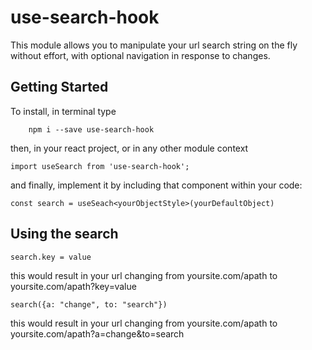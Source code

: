 # use-search-hook

This module allows you to manipulate your url search string on the fly without effort, with optional navigation in response to changes.

## Getting Started

To install, in terminal type

```
	npm i --save use-search-hook
```

then, in your react project, or in any other module context

```
import useSearch from 'use-search-hook';
```  

and finally, implement it by including that component within your code:

```
const search = useSeach<yourObjectStyle>(yourDefaultObject)
```

## Using the search

```
search.key = value
```
this would result in your url changing from yoursite.com/apath to yoursite.com/apath?key=value

```
search({a: "change", to: "search"})
```
this would result in your url changing from yoursite.com/apath to yoursite.com/apath?a=change&to=search